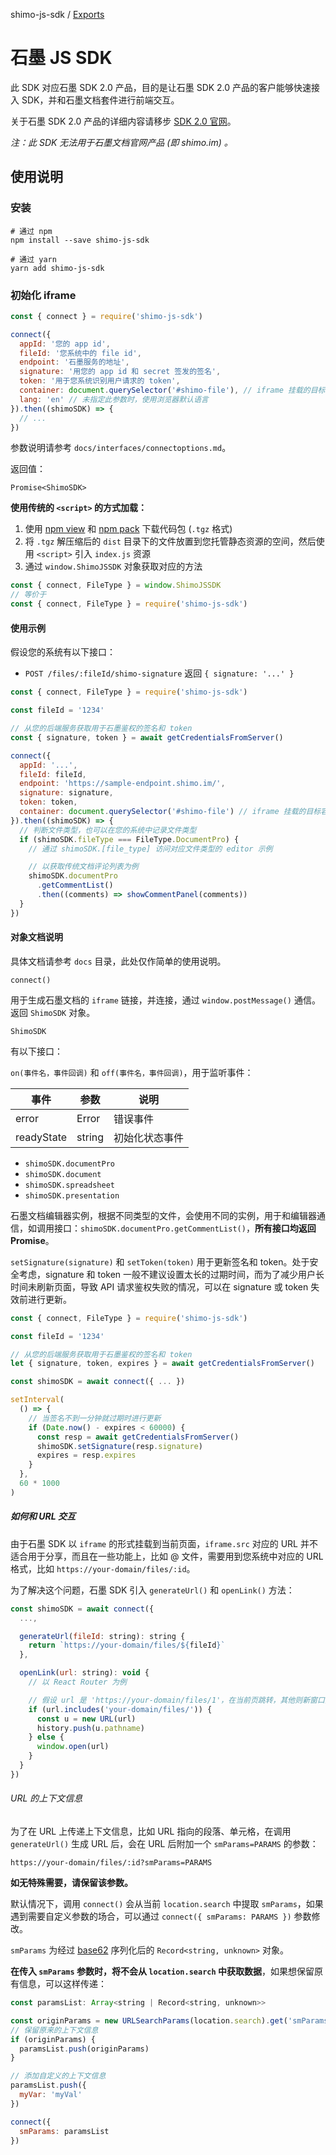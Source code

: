 shimo-js-sdk / [Exports](modules.md)

# 石墨 JS SDK

此 SDK 对应石墨 SDK 2.0 产品，目的是让石墨 SDK 2.0 产品的客户能够快速接入 SDK，并和石墨文档套件进行前端交互。

关于石墨 SDK 2.0 产品的详细内容请移步 [SDK 2.0 官网](https://platform.shimo.im/v2/)。

_注：此 SDK 无法用于石墨文档官网产品 (即 shimo.im) 。_

## 使用说明

### 安装

```shell
# 通过 npm
npm install --save shimo-js-sdk

# 通过 yarn
yarn add shimo-js-sdk
```

### 初始化 iframe

```js
const { connect } = require('shimo-js-sdk')

connect({
  appId: '您的 app id',
  fileId: '您系统中的 file id',
  endpoint: '石墨服务的地址',
  signature: '用您的 app id 和 secret 签发的签名',
  token: '用于您系统识别用户请求的 token',
  container: document.querySelector('#shimo-file'), // iframe 挂载的目标容器元素
  lang: 'en' // 未指定此参数时，使用浏览器默认语言
}).then((shimoSDK) => {
  // ...
})
```

参数说明请参考 `docs/interfaces/connectoptions.md`。

返回值：

```
Promise<ShimoSDK>
```

**使用传统的 `<script>` 的方式加载：**

1. 使用 [npm view](https://docs.npmjs.com/cli/v7/commands/npm-view) 和 [npm pack](https://docs.npmjs.com/cli/v7/commands/npm-pack) 下载代码包 (`.tgz` 格式)
2. 将 `.tgz` 解压缩后的 `dist` 目录下的文件放置到您托管静态资源的空间，然后使用 `<script>` 引入 `index.js` 资源
3. 通过 `window.ShimoJSSDK` 对象获取对应的方法

```js
const { connect, FileType } = window.ShimoJSSDK
// 等价于
const { connect, FileType } = require('shimo-js-sdk')
```

#### 使用示例

假设您的系统有以下接口：

- `POST /files/:fileId/shimo-signature` 返回 `{ signature: '...' }`

```js
const { connect, FileType } = require('shimo-js-sdk')

const fileId = '1234'

// 从您的后端服务获取用于石墨鉴权的签名和 token
const { signature, token } = await getCredentialsFromServer()

connect({
  appId: '...',
  fileId: fileId,
  endpoint: 'https://sample-endpoint.shimo.im/',
  signature: signature,
  token: token,
  container: document.querySelector('#shimo-file') // iframe 挂载的目标容器元素
}).then((shimoSDK) => {
  // 判断文件类型，也可以在您的系统中记录文件类型
  if (shimoSDK.fileType === FileType.DocumentPro) {
    // 通过 shimoSDK.[file_type] 访问对应文件类型的 editor 示例

    // 以获取传统文档评论列表为例
    shimoSDK.documentPro
      .getCommentList()
      .then((comments) => showCommentPanel(comments))
  }
})
```

#### 对象文档说明

具体文档请参考 `docs` 目录，此处仅作简单的使用说明。

`connect()`

用于生成石墨文档的 `iframe` 链接，并连接，通过 `window.postMessage()` 通信。返回 `ShimoSDK` 对象。

`ShimoSDK`

有以下接口：

`on(事件名，事件回调)` 和 `off(事件名，事件回调)`，用于监听事件：

| 事件       | 参数   | 说明           |
| ---------- | ------ | -------------- |
| error      | Error  | 错误事件       |
| readyState | string | 初始化状态事件 |

- `shimoSDK.documentPro`
- `shimoSDK.document`
- `shimoSDK.spreadsheet`
- `shimoSDK.presentation`

石墨文档编辑器实例，根据不同类型的文件，会使用不同的实例，用于和编辑器通信，如调用接口：`shimoSDK.documentPro.getCommentList()`，**所有接口均返回 Promise**。

`setSignature(signature)` 和 `setToken(token)` 用于更新签名和 token。处于安全考虑，signature 和 token 一般不建议设置太长的过期时间，而为了减少用户长时间未刷新页面，导致 API 请求鉴权失败的情况，可以在 signature 或 token 失效前进行更新。

```js
const { connect, FileType } = require('shimo-js-sdk')

const fileId = '1234'

// 从您的后端服务获取用于石墨鉴权的签名和 token
let { signature, token, expires } = await getCredentialsFromServer()

const shimoSDK = await connect({ ... })

setInterval(
  () => {
    // 当签名不到一分钟就过期时进行更新
    if (Date.now() - expires < 60000) {
      const resp = await getCredentialsFromServer()
      shimoSDK.setSignature(resp.signature)
      expires = resp.expires
    }
  },
  60 * 1000
)
```

##### 如何和 URL 交互

由于石墨 SDK 以 `iframe` 的形式挂载到当前页面，`iframe.src` 对应的 URL 并不适合用于分享，而且在一些功能上，比如 @ 文件，需要用到您系统中对应的 URL 格式，比如 `https://your-domain/files/:id`。

为了解决这个问题，石墨 SDK 引入 `generateUrl()` 和 `openLink()` 方法：

```js
const shimoSDK = await connect({
  ...,

  generateUrl(fileId: string): string {
    return `https://your-domain/files/${fileId}`
  },

  openLink(url: string): void {
    // 以 React Router 为例

    // 假设 url 是 'https://your-domain/files/1'，在当前页跳转，其他则新窗口打开
    if (url.includes('your-domain/files/')) {
      const u = new URL(url)
      history.push(u.pathname)
    } else {
      window.open(url)
    }
  }
})
```

###### URL 的上下文信息

为了在 URL 上传递上下文信息，比如 URL 指向的段落、单元格，在调用 `generateUrl()` 生成 URL 后，会在 URL 后附加一个 `smParams=PARAMS` 的参数：

```
https://your-domain/files/:id?smParams=PARAMS
```

**如无特殊需要，请保留该参数。**

默认情况下，调用 `connect()` 会从当前 `location.search` 中提取 `smParams`，如果遇到需要自定义参数的场合，可以通过 `connect({ smParams: PARAMS })` 参数修改。

`smParams` 为经过 [base62](https://github.com/felipecarrillo100/base62str) 序列化后的 `Record<string, unknown>` 对象。

**在传入 `smParams` 参数时，将不会从 `location.search` 中获取数据**，如果想保留原有信息，可以这样传递：

```js
const paramsList: Array<string | Record<string, unknown>>

const originParams = new URLSearchParams(location.search).get('smParams')
// 保留原来的上下文信息
if (originParams) {
  paramsList.push(originParams)
}

// 添加自定义的上下文信息
paramsList.push({
  myVar: 'myVal'
})

connect({
  smParams: paramsList
})
```
